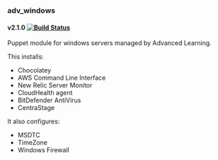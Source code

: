 ### adv_windows
#### v2.1.0 [![Build Status](https://travis-ci.org/AdvancedLearning/puppet-adv_windows.svg?branch=master)](https://travis-ci.org/AdvancedLearning/puppet-adv_windows)

Puppet module for windows servers managed by Advanced Learning.

This installs:
- Chocolatey
- AWS Command Line Interface
- New Relic Server Monitor
- CloudHealth agent
- BitDefender AntiVirus
- CentraStage

It also configures:
- MSDTC
- TimeZone
- Windows Firewall
